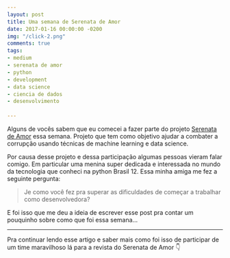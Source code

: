 ```yaml
---
layout: post
title: Uma semana de Serenata de Amor
date: 2017-01-16 00:00:00 -0200
img: "/click-2.png"
comments: true
tags:
- medium
- serenata de amor
- python
- development
- data science
- ciencia de dados
- desenvolvimento

---
```

Alguns de vocês sabem que eu comecei a fazer parte do projeto [Serenata de Amor](https://serenata.ai) essa semana. Projeto que tem como objetivo ajudar a combater a corrupção usando técnicas de machine learning e data science.

Por causa desse projeto e dessa participação algumas pessoas vieram falar comigo. Em particular uma menina super dedicada e interessada no mundo da tecnologia que conheci na python Brasil 12. Essa minha amiga me fez a seguinte pergunta:

> Je como você fez pra superar as dificuldades de começar a trabalhar como desenvolvedora?

E foi isso que me deu a ideia de escrever esse post pra contar um pouquinho sobre como que foi essa semana…

***

Pra continuar lendo esse artigo e saber mais como foi isso de participar de um time maravilhoso lá para a revista do Serenata de Amor 👇

<center>
  <a href="https://medium.com/serenata/uma-semana-de-serenata-de-amor-f65febeb981d"
  <img src="/images/clique-aqui-para-ler.png">
  </a>
</center>
